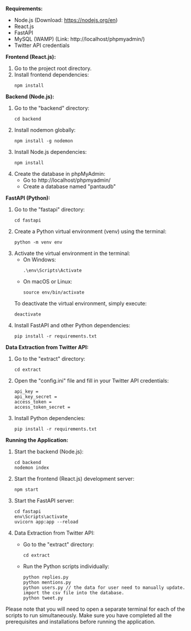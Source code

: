 **Requirements:**
- Node.js (Download: https://nodejs.org/en)
- React.js
- FastAPI
- MySQL (WAMP) (Link: http://localhost/phpmyadmin/)
- Twitter API credentials

**Frontend (React.js):**
1. Go to the project root directory.
2. Install frontend dependencies:
   ```
   npm install
   ```

**Backend (Node.js):**
1. Go to the "backend" directory:
   ```
   cd backend
   ```
2. Install nodemon globally:
   ```
   npm install -g nodemon
   ```
3. Install Node.js dependencies:
   ```
   npm install
   ```
4. Create the database in phpMyAdmin:
   - Go to http://localhost/phpmyadmin/
   - Create a database named "pantaudb"

**FastAPI (Python):**
1. Go to the "fastapi" directory:
   ```
   cd fastapi
   ```
2. Create a Python virtual environment (venv) using the terminal:
   ```
   python -m venv env
   ```
3. Activate the virtual environment in the terminal:
   - On Windows:
     ```
     .\env\Scripts\Activate
     ```
   - On macOS or Linux:
     ```
     source env/bin/activate
     ```
   To deactivate the virtual environment, simply execute:
   ```
   deactivate
   ```
4. Install FastAPI and other Python dependencies:
   ```
   pip install -r requirements.txt
   ```

**Data Extraction from Twitter API:**
1. Go to the "extract" directory:
   ```
   cd extract
   ```
2. Open the "config.ini" file and fill in your Twitter API credentials:
   ```
   api_key =
   api_key_secret =
   access_token =
   access_token_secret =
   ```
3. Install Python dependencies:
   ```
   pip install -r requirements.txt
   ```

**Running the Application:**
1. Start the backend (Node.js):
   ```
   cd backend
   nodemon index
   ```
2. Start the frontend (React.js) development server:
   ```
   npm start
   ```


3. Start the FastAPI server:
   ```
   cd fastapi
   env\Scripts\activate
   uvicorn app:app --reload
   ```
4. Data Extraction from Twitter API:
   - Go to the "extract" directory:
     ```
     cd extract
     ```
   - Run the Python scripts individually:
     ```
     python replies.py
     python mentions.py
     python users.py // the data for user need to manually update. import the csv file into the database.
     python tweet.py
     ```

Please note that you will need to open a separate terminal for each of the scripts to run simultaneously. Make sure you have completed all the prerequisites and installations before running the application.
